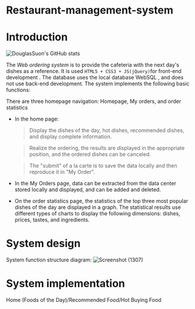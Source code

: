 # Restaurant-management-system
# Introduction
![DouglasSuon's GitHub stats](https://github-readme-stats.vercel.app/api?username=DouglasSuon&show_icons=true&theme=radical)

The *Web ordering system* is to provide the cafeteria with the next day's dishes as a reference. It is used ```HTML5 + CSS3 + JS(jQuery)```for front-end development . The database uses the local database WebSQL , and does not use back-end development. The system implements the following basic functions:<br />

There are three homepage navigation: Homepage, My orders, and order statistics<br />

- In the home page:<br />
  >  Display the dishes of the day, hot dishes, recommended dishes, and display complete information.
  
  >  Realize the ordering, the results are displayed in the appropriate position, and the ordered dishes can be canceled.
  
  >  The "submit" of a la carte is to save the data locally and then reproduce it in "My Order".
- In the My Orders page, data can be extracted from the data center stored locally and displayed, and can be added and deleted.<br />
- On the order statistics page, the statistics of the top three most popular dishes of the day are displayed in a graph. The statistical results use different types of charts to display the following dimensions: dishes, prices, tastes, and ingredients.<br />
# System design
System function structure diagram:
![Screenshot (1307)](https://user-images.githubusercontent.com/66365903/156884819-df16d79c-1b0d-4982-93c1-220807066fb2.png)
# System implementation
Home (Foods of the Day)/Recommended Food/Hot Buying Food
